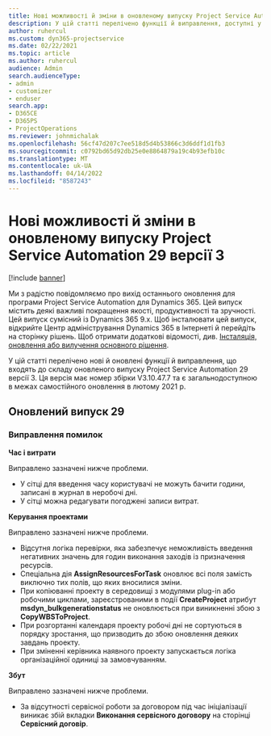 ```yaml
---
title: Нові можливості й зміни в оновленому випуску Project Service Automation 29 версії 3
description: У цій статті перелічено функції й виправлення, доступні у випуску Project Service Automation 29, версії 3.
author: ruhercul
ms.custom: dyn365-projectservice
ms.date: 02/22/2021
ms.topic: article
ms.author: ruhercul
audience: Admin
search.audienceType:
- admin
- customizer
- enduser
search.app:
- D365CE
- D365PS
- ProjectOperations
ms.reviewer: johnmichalak
ms.openlocfilehash: 56cf47d207c7ee518d5d4b53866c3d6ddf1d1fb3
ms.sourcegitcommit: c0792bd65d92db25e0e8864879a19c4b93efb10c
ms.translationtype: MT
ms.contentlocale: uk-UA
ms.lasthandoff: 04/14/2022
ms.locfileid: "8587243"
---
```

# <a name="whats-new-or-changed-in-project-service-automation-update-release-29-v3"></a>Нові можливості й зміни в оновленому випуску Project Service Automation 29 версії 3

[!include [banner](../includes/psa-now-project-operations.md)]

Ми з радістю повідомляємо про вихід останнього оновлення для програми Project Service Automation для Dynamics 365. Цей випуск містить деякі важливі покращення якості, продуктивності та зручності. Цей випуск сумісний із Dynamics 365 9.x. Щоб інсталювати цей випуск, відкрийте Центр адміністрування Dynamics 365 в Інтернеті й перейдіть на сторінку рішень. Щоб отримати додаткові відомості, див. [Інсталяція, оновлення або вилучення основного рішення](/power-platform/admin/install-remove-preferred-solution).

У цій статті перелічено нові й оновлені функції й виправлення, що входять до складу оновленого випуску Project Service Automation 29 версії 3. Ця версія має номер збірки V3.10.47.7 та є загальнодоступною в межах самостійного оновлення в лютому 2021 р.

## <a name="update-release-29"></a>Оновлений випуск 29

### <a name="bug-fixes"></a>Виправлення помилок

**Час і витрати**

Виправлено зазначені нижче проблеми.

- У сітці для введення часу користувачі не можуть бачити години, записані в журнал в неробочі дні.
- У сітці можна редагувати погоджені записи витрат.

**Керування проектами**

Виправлено зазначені нижче проблеми.

- Відсутня логіка перевірки, яка забезпечує неможливість введення негативних значень для годин виконання заходів із призначення ресурсів.
- Спеціальна дія **AssignResourcesForTask** оновлює всі поля замість виключно тих полів, що яких вносилися зміни.
- При копіюванні проекту в середовищі з модулями plug-in або робочими циклами, зареєстрованими в події **CreateProject** атрибут **msdyn_bulkgenerationstatus** не оновлюється при виникненні збою з **CopyWBSToProject**.
- При розгортанні календаря проекту робочі дні не сортуються в порядку зростання, що призводить до збою оновлення деяких завдань проекту.
- При зміненні керівника наявного проекту запускається логіка організаційної одиниці за замовчуванням.

**Збут**

Виправлено зазначені нижче проблеми.

- За відсутності сервісної роботи за договором під час ініціалізації виникає збій вкладки **Виконання сервісного договору** на сторінці **Сервісний договір**.
